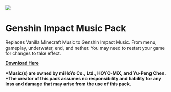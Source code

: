 <p align="left"><img src="https://media.discordapp.net/attachments/684063304678637666/866317338931888138/pack_icon.png?width=120&height=120"></p>

# Genshin Impact Music Pack

Replaces Vanilla Minecraft Music to Genshin Impact Music. From menu, gameplay, underwater, end, and nether. You may need to restart your game for changes to take effect.

__[Download Here](https://gimusicpackmc.carrd.co/)__

**\*Music(s) are owned by miHoYo Co., Ltd., HOYO-MiX, and Yu-Peng Chen.**
**\*The creator of this pack assumes no responsibility and liability for any loss and damage that may arise from the use of this pack.**